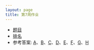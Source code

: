 ```yaml
---
layout: page
title: 第7周作业
---
```


- [题目](http://10.21.11.101/JudgeOnline/contest.php?cid=1714)
- [排名](http://10.21.11.101/JudgeOnline/contestrank.php?cid=1714)
- 参考答案: [A](A.c)、[B](B.c)、[C](C.c)、[D](D.c)、[E](E.c)、[F](F.c)、[G](G.c)、[H](H.c)
